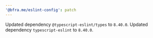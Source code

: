 ```yaml
---
'@bfra.me/eslint-config': patch
---
```


Updated dependency `@typescript-eslint/types` to `8.40.0`.
Updated dependency `typescript-eslint` to `8.40.0`.
